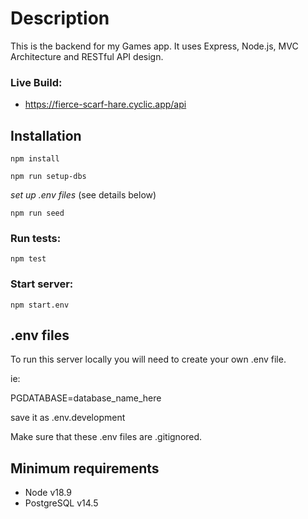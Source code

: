 # Description

This is the backend for my Games app. It uses Express, Node.js, MVC Architecture and RESTful API design.

### Live Build: 

- https://fierce-scarf-hare.cyclic.app/api


## Installation

```npm install```

```npm run setup-dbs```

*set up .env files* (see details below)

```npm run seed```

### Run tests:

```npm test```

### Start server:

```npm start.env``` 


## .env files

To run this server locally you will need to create your own .env file.

ie: 

PGDATABASE=database_name_here

save it as .env.development

Make sure that these .env files are .gitignored.

## Minimum requirements

- Node v18.9
- PostgreSQL v14.5
